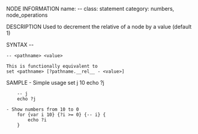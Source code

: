 NODE INFORMATION
    name: --
    class: statement
    category: numbers, node_operations

DESCRIPTION
    Used to decrement the relative of a node by a value (default 1)

SYNTAX
    -- <pathname>

    -- <pathname> <value>

    This is functionally equivalent to
    set <pathname> [?pathname.__rel__ - <value>]

SAMPLE
    - Simple usage
        set j 10
        echo ?j

        -- j
        echo ?j

    - Show numbers from 10 to 0
        for {var i 10} {?i >= 0} {-- i} {
            echo ?i
        }